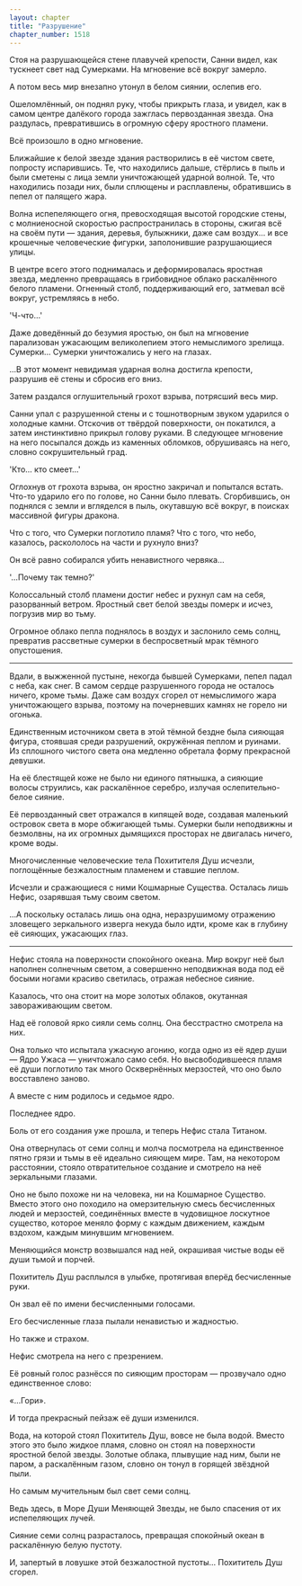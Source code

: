 ```yaml
---
layout: chapter
title: "Разрушение"
chapter_number: 1518
---
```




Стоя на разрушающейся стене плавучей крепости, Санни видел, как тускнеет свет над Сумерками. На мгновение всё вокруг замерло.

А потом весь мир внезапно утонул в белом сиянии, ослепив его.

Ошеломлённый, он поднял руку, чтобы прикрыть глаза, и увидел, как в самом центре далёкого города зажглась первозданная звезда. Она раздулась, превратившись в огромную сферу яростного пламени.

Всё произошло в одно мгновение.

Ближайшие к белой звезде здания растворились в её чистом свете, попросту испарившись. Те, что находились дальше, стёрлись в пыль и были сметены с лица земли уничтожающей ударной волной. Те, что находились позади них, были сплющены и расплавлены, обратившись в пепел от палящего жара.

Волна испепеляющего огня, превосходящая высотой городские стены, с молниеносной скоростью распространилась в стороны, сжигая всё на своём пути — здания, деревья, булыжники, даже сам воздух... и все крошечные человеческие фигурки, заполонившие разрушающиеся улицы.

В центре всего этого поднималась и деформировалась яростная звезда, медленно превращаясь в грибовидное облако раскалённого белого пламени. Огненный столб, поддерживающий его, затмевал всё вокруг, устремляясь в небо.

'Ч-что...'

Даже доведённый до безумия яростью, он был на мгновение парализован ужасающим великолепием этого немыслимого зрелища. Сумерки... Сумерки уничтожались у него на глазах.

...В этот момент невидимая ударная волна достигла крепости, разрушив её стены и сбросив его вниз.

Затем раздался оглушительный грохот взрыва, потрясший весь мир.

Санни упал с разрушенной стены и с тошнотворным звуком ударился о холодные камни. Отскочив от твёрдой поверхности, он покатился, а затем инстинктивно прикрыл голову руками. В следующее мгновение на него посыпался дождь из каменных обломков, обрушиваясь на него, словно сокрушительный град.

'Кто... кто смеет...'

Оглохнув от грохота взрыва, он яростно закричал и попытался встать. Что-то ударило его по голове, но Санни было плевать. Сгорбившись, он поднялся с земли и вгляделся в пыль, окутавшую всё вокруг, в поисках массивной фигуры дракона.

Что с того, что Сумерки поглотило пламя? Что с того, что небо, казалось, раскололось на части и рухнуло вниз?

Он всё равно собирался убить ненавистного червяка...

'...Почему так темно?'

Колоссальный столб пламени достиг небес и рухнул сам на себя, разорванный ветром. Яростный свет белой звезды померк и исчез, погрузив мир во тьму.

Огромное облако пепла поднялось в воздух и заслонило семь солнц, превратив рассветные сумерки в беспросветный мрак тёмного опустошения.

***

Вдали, в выжженной пустыне, некогда бывшей Сумерками, пепел падал с неба, как снег. В самом сердце разрушенного города не осталось ничего, кроме тьмы. Даже сам воздух сгорел от немыслимого жара уничтожающего взрыва, поэтому на почерневших камнях не горело ни огонька.

Единственным источником света в этой тёмной бездне была сияющая фигура, стоявшая среди разрушений, окружённая пеплом и руинами. Из сплошного чистого света она медленно обретала форму прекрасной девушки.

На её блестящей коже не было ни единого пятнышка, а сияющие волосы струились, как раскалённое серебро, излучая ослепительно-белое сияние.

Её первозданный свет отражался в кипящей воде, создавая маленький островок света в море обжигающей тьмы. Сумерки были неподвижны и безмолвны, на их огромных дымящихся просторах не двигалась ничего, кроме воды.

Многочисленные человеческие тела Похитителя Душ исчезли, поглощённые безжалостным пламенем и ставшие пеплом.

Исчезли и сражающиеся с ними Кошмарные Существа. Осталась лишь Нефис, озарявшая тьму своим светом.

...А поскольку осталась лишь она одна, неразрушимому отражению зловещего зеркального изверга некуда было идти, кроме как в глубину её сияющих, ужасающих глаз.

***

Нефис стояла на поверхности спокойного океана. Мир вокруг неё был наполнен солнечным светом, а совершенно неподвижная вода под её босыми ногами красиво светилась, отражая небесное сияние.

Казалось, что она стоит на море золотых облаков, окутанная завораживающим светом.

Над её головой ярко сияли семь солнц. Она бесстрастно смотрела на них.

Она только что испытала ужасную агонию, когда одно из её ядер души — Ядро Ужаса — уничтожало само себя. Но высвободившееся пламя её души поглотило так много Осквернённых мерзостей, что оно было восставлено заново.

А вместе с ним родилось и седьмое ядро.

Последнее ядро.

Боль от его создания уже прошла, и теперь Нефис стала Титаном.

Она отвернулась от семи солнц и молча посмотрела на единственное пятно грязи и тьмы в её идеально сияющем мире. Там, на некотором расстоянии, стояло отвратительное создание и смотрело на неё зеркальными глазами.

Оно не было похоже ни на человека, ни на Кошмарное Существо. Вместо этого оно походило на омерзительную смесь бесчисленных людей и мерзостей, соединённых вместе в чудовищное лоскутное существо, которое меняло форму с каждым движением, каждым вздохом, каждым минувшим мгновением.

Меняющийся монстр возвышался над ней, окрашивая чистые воды её души тьмой и порчей.

Похититель Душ расплылся в улыбке, протягивая вперёд бесчисленные руки.

Он звал её по имени бесчисленными голосами.

Его бесчисленные глаза пылали ненавистью и жадностью.

Но также и страхом.

Нефис смотрела на него с презрением.

Её ровный голос разнёсся по сияющим просторам — прозвучало одно единственное слово:

«...Гори».

И тогда прекрасный пейзаж её души изменился.

Вода, на которой стоял Похититель Душ, вовсе не была водой. Вместо этого это было жидкое пламя, словно он стоял на поверхности яростной белой звезды. Золотые облака, плывущие над ним, были не паром, а раскалённым газом, словно он тонул в горящей звёздной пыли.

Но самым мучительным был свет семи солнц.

Ведь здесь, в Море Души Меняющей Звезды, не было спасения от их испепеляющих лучей.

Сияние семи солнц разрасталось, превращая спокойный океан в раскалённую белую пустоту.

И, запертый в ловушке этой безжалостной пустоты... Похититель Душ сгорел.

